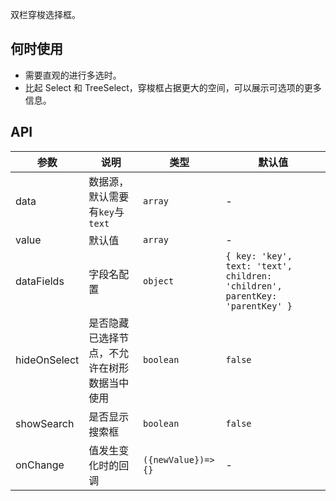 双栏穿梭选择框。

## 何时使用

- 需要直观的进行多选时。
- 比起 Select 和 TreeSelect，穿梭框占据更大的空间，可以展示可选项的更多信息。

## API

| 参数          | 说明             | 类型                          | 默认值 |
| ------------- | ---------------- | ----------------------------- | ------ |
| data          | 数据源，默认需要有`key`与`text`         | `array`                      | -      |
| value          | 默认值           | `array`                      | -      |
| dataFields        | 字段名配置         | `object`                      | `{ key: 'key', text: 'text', children: 'children', parentKey: 'parentKey' }`     |
| hideOnSelect          | 是否隐藏已选择节点，不允许在树形数据当中使用           | `boolean`                      | `false`      |
| showSearch          | 是否显示搜索框           | `boolean`                      | `false`      |
| onChange          | 值发生变化时的回调           | `({newValue})=>{}`                      | -      |